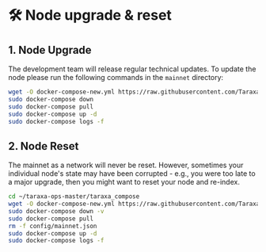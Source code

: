 # 🛠 Node upgrade & reset

## 1.  Node Upgrade

The development team will release regular technical updates. To update the node please run the following commands in the `mainnet` directory:

```bash
wget -O docker-compose-new.yml https://raw.githubusercontent.com/Taraxa-project/taraxa-ops/master/taraxa_compose_mainnet/docker-compose.yml && mv docker-compose-new.yml docker-compose.yml
sudo docker-compose down
sudo docker-compose pull
sudo docker-compose up -d
sudo docker-compose logs -f
```



## 2.  Node Reset

The mainnet as a network will never be reset. However, sometimes your individual node's state may have been corrupted - e.g., you were too late to a major upgrade, then you might want to reset your node and re-index. &#x20;

```bash
cd ~/taraxa-ops-master/taraxa_compose
wget -O docker-compose-new.yml https://raw.githubusercontent.com/Taraxa-project/taraxa-ops/master/taraxa_compose_mainnet/docker-compose.yml && mv docker-compose-new.yml docker-compose.yml
sudo docker-compose down -v
sudo docker-compose pull
rm -f config/mainnet.json
sudo docker-compose up -d
sudo docker-compose logs -f
```

